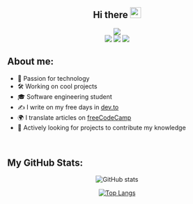 <div align="center">
<h2>Hi there <img src="https://media.giphy.com/media/hvRJCLFzcasrR4ia7z/giphy.gif" width="25px"></h1>
<img src="https://raw.githubusercontent.com/Kelex-21/Kelex-21/main/assets/images/header-1.png?raw=true">
</div>

<div align="center">
<a href="https://twitter.com/kegubits" target="_blank"><img src="https://shields.io/badge/Twitter-222831?logo=twitter&style=flat-square&logoColor=0693E3"></a>
<a href="https://www.instagram.com/kegubits" target="_blank"><img src="https://shields.io/badge/Instagram-222831?logo=instagram&style=flat-square&logoColor=0693E3"></a>
<a href="https://dev.to/kelex" target="_blank"><img src="https://shields.io/badge/Dev.to-222831?logo=dev.to&style=flat-square&logoColor=0693E3"></a>
</div>

## About me:

- 🚀 Passion for technology
- 🛠️ Working on cool projects 
- 🎓 Software engineering student
- ✍ I write on my free days in [dev.to](https://dev.to/kelex)
- 🌍 I translate articles on [freeCodeCamp](https://www.freecodecamp.org/espanol/news/)
- 📡 Actively looking for projects to contribute my knowledge

<br />

## My GitHub Stats:

<div align="center">

![GitHub stats](https://github-readme-stats.vercel.app/api?username=Kegubits&show_icons=true&count_private=true&include_all_commits=false&hide_title=true&icon_color=0693E3&hide_border=false)

[![Top Langs](https://github-readme-stats.vercel.app/api/top-langs/?username=Kegubits&layout=compact&hide_title=true&langs_count=6&hide_border=false)](https://github.com/anuraghazra/github-readme-stats)

</div>
